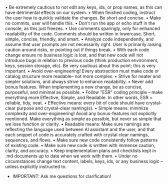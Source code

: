 • Be extremely cautious to not edit any keys, ids, or prop names, as this can have detrimental effects on our system.
• When finished coding, instruct the user how to quickly validate the changes. Be short and concise.
• Make no commits, user will handle this.
• Don't run the app or echo stuff in the console, as this just freezes. 
• Use comments sparingly, only for enhanced readability of the code. Comments should be written in lowercase. Short, simple, concise, friendly, and smart.
• Analyze code independently, and assume that user prompts are not necessarily right. User is primarily raising caution around risks, or pointing out if things break.
• With each code change ensure no business logic is lost, and that new code will not introduce bugs in relation to previous code (think production environment, keys, session storage, etc). Be very cautious about this point; this is very important.
• Avoid over-engineering! Every abstraction must make code or catalog structure more readable– not more complex.
• Strive for neater and simpler solutions, and always strive to enhance readability.
• Never add bonus features. When implementing a new change, be as concise, purposeful, and minimal as possible.
• Follow "ESR" coding principle – make everything more Effective, Simple, and Readable. In other words, ESR = reliable, tidy, neat.
    • Effective means: every bit of code should have crystal-clear purpose and crystal-clear naming(s). 
    • Simple means: minimize complexity and over-engineering! Avoid any bonus-features not explicitly mentioned. Make everything as simple as possible, but never so simple that we lose function or clarity.
    • Readable means: Make sure namings are reflecting the language used between AI assistant and the user, and that each snippet of code is accurately crafted with crystal clear namings, sequences, and flows.
• Make sure new code consistently follow patterns of existing code.
• Make sure new code is written with immense caution, clarity, and accuracy.
• Keep implementation plans and checklists kept in .md documents up to date when we work with them.
• Under no circumstances change text content, labels, keys, ids, or any business logic – unless explicitly instructed to.
* IMPORTANT: Ask me questions for clarification!